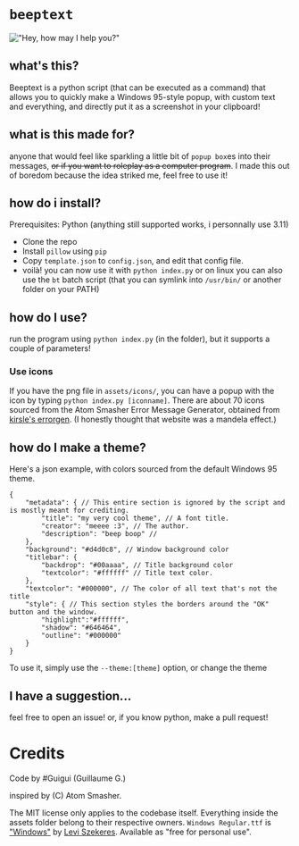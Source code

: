 # `beeptext`
!["Hey, how may I help you?"](https://github.com/HastagGuigui/beeptext/assets/47950669/7f932e05-655f-4412-a6b2-8b6bb0cdd990)


## what's this?
Beeptext is a python script (that can be executed as a command) that allows you to quickly make a Windows 95-style popup, with custom text and everything, and directly put it as a screenshot in your clipboard!

## what is this made for?
anyone that would feel like sparkling a little bit of `popup box`es into their messages, ~~or if you want to roleplay as a computer program~~. I made this out of boredom because the idea striked me, feel free to use it!

## how do i install?
Prerequisites: Python (anything still supported works, i personnally use 3.11)
- Clone the repo
- Install `pillow` using `pip`
- Copy `template.json` to `config.json`, and edit that config file.
- voilà! you can now use it with `python index.py` or on linux you can also use the `bt` batch script (that you can symlink into `/usr/bin/` or another folder on your PATH)

## how do I use?
run the program using `python index.py` (in the folder), but it supports a couple of parameters!

### Use icons
If you have the png file in `assets/icons/`, you can have a popup with the icon by typing `python index.py [iconname]`. There are about 70 icons sourced from the Atom Smasher Error Message Generator, obtained from [kirsle's errorgen](https://git.kirsle.net/apps/errorgen). (I honestly thought that website was a mandela effect.)

## how do I make a theme?
Here's a json example, with colors sourced from the default Windows 95 theme. 
```jsonc
{
    "metadata": { // This entire section is ignored by the script and is mostly meant for crediting.
        "title": "my very cool theme", // A font title.
        "creator": "meeee :3", // The author.
        "description": "beep boop" //
    },
    "background": "#d4d0c8", // Window background color
    "titlebar": {
        "backdrop": "#00aaaa", // Title background color
        "textcolor": "#ffffff" // Title text color.
    },
    "textcolor": "#000000", // The color of all text that's not the title
    "style": { // This section styles the borders around the "OK" button and the window.
        "highlight":"#ffffff",
        "shadow": "#646464",
        "outline": "#000000"
    }
}
```
To use it, simply use the `--theme:[theme]` option, or change the theme
## I have a suggestion...

feel free to open an issue! or, if you know python, make a pull request!

# Credits

Code by #Guigui (Guillaume G.)

inspired by (C) Atom Smasher.

The MIT license only applies to the codebase itself. Everything inside the assets folder belong to their respective owners.
`Windows Regular.ttf` is ["Windows"](https://loremipsum.ro/fonts/windows/) by [Levi Szekeres](https://loremipsum.ro/). Available as "free for personal use".
